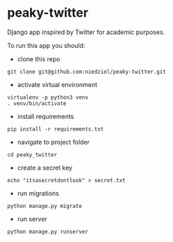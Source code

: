# peaky-twitter

Django app inspired by Twitter for academic purposes.

To run this app you should:
* clone this repo
```
git clone git@github.com:niedziol/peaky-twitter.git
```

* activate virtual environment
```
virtualenv -p python3 venv
. venv/bin/activate
```

* install requirements
```
pip install -r requirements.txt
```

* navigate to project folder
```
cd peaky_twitter
```

* create a secret key
```
echo "itsasecretdontlook" > secret.txt
```

* run migrations
```
python manage.py migrate
```

* run server
```
python manage.py runserver
```
